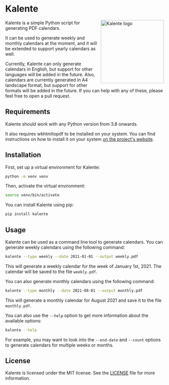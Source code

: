 # Kalente

<img src="img/kalente.png" alt="Kalente logo" width="200" height="200" align="right">

Kalente is a simple Python script for generating PDF calendars.

It can be used to generate weekly and monthly calendars at the moment, and it
will be extended to support yearly calendars as well.

Currently, Kalente can only generate calendars in English, but support for
other languages will be added in the future. Also, calendars are currently
generated in A4 landscape format, but support for other formats will be added
in the future. If you can help with any of these, please feel free to open a
pull request.

## Requirements

Kalente should work with any Python version from 3.8 onwards.

It also requires wkhtmltopdf to be installed on your system. You can find
instructions on how to install it on your system
[on the project's website](https://wkhtmltopdf.org/).

## Installation

First, set up a virtual environment for Kalente:

```bash
python -m venv venv
```

Then, activate the virtual environment:

```bash
source venv/bin/activate
```

You can install Kalente using pip:

```bash
pip install kalente
```

## Usage

Kalente can be used as a command line tool to generate calendars. You can
generate weekly calendars using the following command:

```bash
kalente --type weekly --date 2021-01-01 --output weekly.pdf
```

This will generate a weekly calendar for the week of January 1st, 2021. The
calendar will be saved to the file `weekly.pdf`.

You can also generate monthly calendars using the following command:

```bash
kalente --type monthly --date 2021-08-01 --output monthly.pdf
```

This will generate a monthly calendar for August 2021 and save it to the file
`monthly.pdf`.

You can also use the `--help` option to get more information about the
available options:

```bash
kalente --help
```

For example, you may want to look into the `--end-date` and `--count` options
to generate calendars for multiple weeks or months.

## License

Kalente is licensed under the MIT license. See the [LICENSE](LICENSE) file for
more information.
